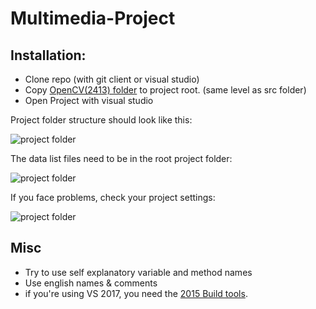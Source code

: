 # Multimedia-Project

## Installation:
* Clone repo (with git client or visual studio)
* Copy [OpenCV(2413) folder](https://www.kuenzler.io/share/opencv.zip) to project root. (same level as src folder)
* Open Project with visual studio

Project folder structure should look like this:

![project folder](https://www.kuenzler.io/share/mmp_3.PNG "project folder")

The data list files need to be in the root project folder:

![project folder](https://www.kuenzler.io/share/mmp_4.PNG "project folder")

If you face problems, check your project settings:

![project folder](https://www.kuenzler.io/share/mmp1.PNG "project folder")

## Misc
* Try to use self explanatory variable and method names
* Use english names & comments
* if you're using VS 2017, you need the [2015 Build tools](http://landinghub.visualstudio.com/visual-cpp-build-tools). 

